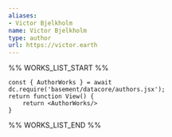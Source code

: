 ```yaml
---
aliases:
- Victor Bjelkholm
name: Victor Bjelkholm
type: author
url: https://victor.earth
---
```



%% WORKS_LIST_START %%

```datacorejsx
const { AuthorWorks } = await dc.require('basement/datacore/authors.jsx');
return function View() {
    return <AuthorWorks/>
}
```
%% WORKS_LIST_END %%